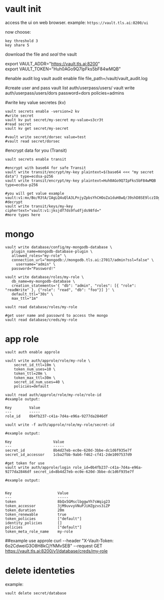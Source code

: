 # vault init
access the ui on web browser. example: ```https://vault.tls.ai:8200/ui```

now choose:
```
key threshold 3
key share 5
```
download the file and *seal* the vault


export VAULT_ADDR="https://vault.tls.ai:8200"  
export VAULT_TOKEN="Huh0AGo9Q7IpFks5bF84wMQB"


#enable audit log
vault audit enable file file_path=/vault/vault_audit.log


#create user and pass
vault list auth/userpass/users/
vault write auth/userpass/users/dors password=dors policies=admins

#write key value secretes (kv)
```
vault secrets enable -version=2 kv
#write secret
vault kv put secret/my-secret my-value=s3cr3t
#read secret
vault kv get secret/my-secret

#vault write secret/dorsec value=test
#vault read secret/dorsec
```

 
 
 #encrypt data for you (Transit)
 ```
 vault secrets enable transit
 
 #encrypt with base64 for safe Transit
 vault write transit/encrypt/my-key plaintext=$(base64 <<< "my secret data") type=ecdsa-p256
 vault write transit/encrypt/my-key plaintext=Huh0AGo9Q7IpFks5bF84wMQB type=ecdsa-p256
 
 #you will get value example vault:v1:mx/Bo/R3tA/IAgLQ4uQlA3LPnjyZpbsYhCHOoZa1duH8wQ/39shD8SE9lczIOg==
 #decrypt
 vault write transit/keys/my-key ciphertext="vault:v1:jksjdf7ds9fudfjds98fd="
 #more types here
 ```
 
 
 # mongo
 ```
 vault write database/config/my-mongodb-database \
    plugin_name=mongodb-database-plugin \
    allowed_roles="my-role" \
    connection_url="mongodb://mongodb.tls.ai:27017/admin?ssl=false" \
	  username="admin" \
    password="Password!"

vault write database/roles/my-role \
    db_name=my-mongodb-database \
    creation_statements='{ "db": "admin", "roles": [{ "role": "readWrite" }, {"role": "read", "db": "foo"}] }' \
    default_ttl="30s" \
    max_ttl="1m"
	
vault read database/roles/my-role

#get user name and passowrd to access the mongo
vault read database/creds/my-role
```

# app role
```
vault auth enable approle

vault write auth/approle/role/my-role \
    secret_id_ttl=10m \
    token_num_uses=10 \
    token_ttl=20m \
    token_max_ttl=30m \
    secret_id_num_uses=40 \
    policies=default
	
vault read auth/approle/role/my-role/role-id	
#example output:

Key        Value
---        -----
role_id    0b4fb237-c41a-7d4a-e96a-9277da2846df

vault write -f auth/approle/role/my-role/secret-id

#example output:

Key                   Value
---                   -----
secret_id             8b4d27eb-ec0e-620d-3bbe-dc1d6f935e7f
secret_id_accessor    1cba2fbb-9ab6-f462-cf41-2de1097537d9

#get token for use
vault write auth/approle/login role_id=0b4fb237-c41a-7d4a-e96a-9277da2846df secret_id=8b4d27eb-ec0e-620d-3bbe-dc1d6f935e7f
	
#example output:

	
Key                     Value
---                     -----
token                   8bQx5GMsclbggwYh7sWqig23
token_accessor          3jM9uvvyVNuPJiHZgzvs3iZP
token_duration          20m
token_renewable         true
token_policies          ["default"]
identity_policies       []
policies                ["default"]
token_meta_role_name    my-role
```

##example use approle
curl --header "X-Vault-Token: 6o2CdweiG3O8H8kCjYNMvSEB" --request GET https://vault.tls.ai:8200/v1/database/creds/my-role


# delete identeties
example:
```
vault delete secret/database
```    